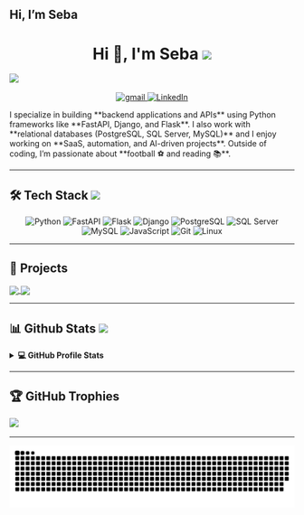 ## Hi, I’m Seba <h1 align="center">Hi 👋, I'm Seba <img height="40" src="https://emoji.gg/assets/emoji/7333-parrotdance.gif"></h1>

<p>
  <a href="https://github.com/DenverCoder1/readme-typing-svg">
    <img src="https://readme-typing-svg.herokuapp.com?&font=IBM+Plex+Sans&color=abcdef&size=20&lines=Welcome+to+my+GitHub+Profile!;I'm+a+Software+Developer;Backend+%26+Web+Development;FastAPI+|+Django+|+Flask" />
  </a>
</p>

<p align ="center">
  <a href="mailto:sebastianfernandez2812@gmail.com" target="_blank">
    <img src="https://img.shields.io/badge/Gmail-D14836?style=for-the-badge&logo=gmail&logoColor=white" alt="gmail"/>
  </a>
  <a href="https://www.linkedin.com/in/sebastian-fernandez-ok" target="_blank">
    <img alt="LinkedIn" src="https://img.shields.io/badge/LinkedIn-0077B5?style=for-the-badge&logo=linkedin&logoColor=white">
  </a>   

</p>

<p>
I specialize in building **backend applications and APIs** using Python frameworks like **FastAPI, Django, and Flask**.  
I also work with **relational databases (PostgreSQL, SQL Server, MySQL)** and I enjoy working on **SaaS, automation, and AI-driven projects**.  
Outside of coding, I’m passionate about **football ⚽ and reading 📚**.  
</p>

---

## 🛠 Tech Stack <img src = "https://media2.giphy.com/media/QssGEmpkyEOhBCb7e1/giphy.gif?cid=ecf05e47a0n3gi1bfqntqmob8g9aid1oyj2wr3ds3mg700bl&rid=giphy.gif" width = 32px> 

<p align="center">
  <img alt="Python" src="https://img.shields.io/badge/Python-3776AB?style=for-the-badge&logo=python&logoColor=white">
  <img alt="FastAPI" src="https://img.shields.io/badge/FastAPI-009688?style=for-the-badge&logo=fastapi&logoColor=white">
  <img alt="Flask" src="https://img.shields.io/badge/Flask-000000?style=for-the-badge&logo=flask&logoColor=white">
  <img alt="Django" src="https://img.shields.io/badge/Django-092E20?style=for-the-badge&logo=django&logoColor=white">
  <img alt="PostgreSQL" src="https://img.shields.io/badge/PostgreSQL-316192?style=for-the-badge&logo=postgresql&logoColor=white">
  <img alt="SQL Server" src="https://img.shields.io/badge/SQL%20Server-CC2927?style=for-the-badge&logo=microsoftsqlserver&logoColor=white">
  <img alt="MySQL" src="https://img.shields.io/badge/MySQL-4479A1?style=for-the-badge&logo=mysql&logoColor=white">
  <img alt="JavaScript" src="https://img.shields.io/badge/JavaScript-F7DF1E?style=for-the-badge&logo=javascript&logoColor=black">
  <img alt="Git" src="https://img.shields.io/badge/Git-F05032?style=for-the-badge&logo=git&logoColor=white">
  <img alt="Linux" src="https://img.shields.io/badge/Linux-FCC624?style=for-the-badge&logo=linux&logoColor=black">
</p>

---

## 🚀 Projects  

<a href="https://github.com/SebastianFernandezOK/InvoiceMind">
  <img align="center" src="https://github-readme-stats.vercel.app/api/pin/?username=SebastianFernandezOK&repo=InvoiceMind&theme=tokyonight" />
</a>  

<a href="https://github.com/SebastianFernandezOK/Printing-Shop-Management-System">
  <img align="center" src="https://github-readme-stats.vercel.app/api/pin/?username=SebastianFernandezOK&repo=Printing-Shop-Management-System&theme=tokyonight" />
</a>  

---

## 📊 Github Stats <img src = "https://i.pinimg.com/originals/65/c4/f4/65c4f452571be1261e9c623f7da488ac.gif" width = 35px>

<details> 
  <summary><b>💻 GitHub Profile Stats</b></summary>
  <br/>
  <p align="center">
    <a href="https://github.com/anuraghazra/github-readme-stats"><img alt="Seba's Github Stats" src="https://github-readme-stats.vercel.app/api?username=SebastianFernandezOK&show_icons=true&count_private=true&theme=tokyonight" height="192px"/></a>
<br/>
  &nbsp;
	  <img src="https://github-readme-stats.vercel.app/api/top-langs?username=SebastianFernandezOK&show_icons=true&locale=en&layout=compact&theme=tokyonight" alt="SebastianFernandezOK" height="192px"/>
  <br/>
  </p>
</details>

---

## 🏆 GitHub Trophies
![](https://github-profile-trophy.vercel.app/?username=SebastianFernandezOK&theme=tokyonight&no-frame=false&no-bg=false&margin-w=4)

---

<p align="center">
  <img  src="https://raw.githubusercontent.com/Elanza-48/Elanza-48/main/resources/img/github-contribution-grid-snake.svg"
    alt="snake animation" />
</p>
